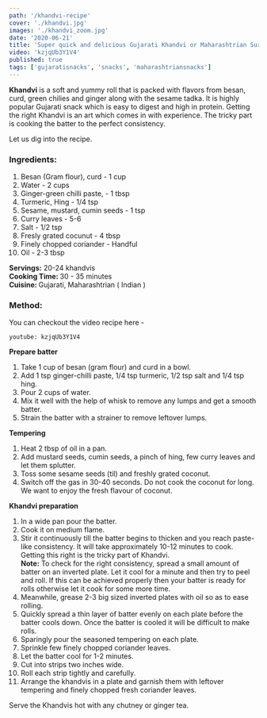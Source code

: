 ```yaml
---
path: '/khandvi-recipe'
cover: './khandvi.jpg'
images: './khandvi_zoom.jpg'
date: '2020-06-21'
title: 'Super quick and delicious Gujarati Khandvi or Maharashtrian Surali vadi recipe'
video: 'kzjqUb3Y1V4'
published: true
tags: ['gujaratisnacks', 'snacks', 'maharashtriansnacks']
---
```


<p>
 <b>Khandvi</b> is a soft and yummy roll that is packed with flavors from besan, curd, green chilies and ginger along with the sesame tadka. 
 It is highly popular Gujarati snack which is easy to digest and high in protein. Getting the right Khandvi is an art which comes in with experience. 
 The tricky part is cooking the batter to the perfect consistency. 
<p>

<p>Let us dig into the recipe. </p>

<h3>Ingredients:</h3>

<ol>

  <li>Besan (Gram flour), curd - 1 cup</li>
	<li>Water -	2 cups</li>
	<li>Ginger-green chilli paste, 	- 1 tbsp</li>
	<li>Turmeric, Hing - 1/4 tsp</li>
	<li>Sesame, mustard, cumin seeds - 1 tsp</li>
	<li>Curry leaves -	5-6 </li>
	<li>Salt -	1/2 tsp</li>
	<li>Fresly grated cocunut	- 4 tbsp</li>
	<li>Finely chopped coriander -	Handful</li>
  <li>Oil - 2-3 tbsp</li>
</ol>

<p><b>Servings:</b> 20-24 khandvis<br>
<b>Cooking Time: </b>30 - 35 minutes<br>
<b>Cuisine: </b>Gujarati, Maharashtrian ( Indian )<br>
</p>

<h3>Method:</h3>

<p> You can checkout the video recipe here -</p>

`youtube: kzjqUb3Y1V4` 

<p>
  <b>Prepare batter</b>
  <ol>
   <li>Take 1 cup of besan (gram flour) and curd in a bowl. </li>
<li>Add 1 tsp ginger-chilli paste, 1/4 tsp turmeric, 1/2 tsp salt and 1/4 tsp hing. </li>
<li>Pour 2 cups of water. </li>
<li>Mix it well with the help of whisk to remove any lumps and get a smooth batter. </li>
<li>Strain the batter with a strainer to remove leftover lumps. </li>
  </ol>
</p>

<p>
<b>Tempering</b>
<ol>
<li>Heat 2 tbsp of oil in a pan. </li>
<li>Add mustard seeds, cumin seeds, a pinch of hing, few curry leaves and let them splutter. </li>
<li>Toss some sesame seeds (til) and freshly grated coconut. </li>
<li>Switch off the gas in 30-40 seconds. Do not cook the coconut for long. We want to enjoy the fresh flavour of coconut. </li>
</ol>
</p>

<p>
  <b>Khandvi preparation</b>
  <ol>
  <li>In a wide pan pour the batter. </li>
  <li>Cook it on medium flame. </li>
<li>Stir it continuously till the batter begins to thicken and you reach paste-like consistency. 
    It will take approximately 10-12 minutes to cook. Getting this right is the tricky part of Khandvi.
  <br> <b>Note:</b>  To check for the right consistency, spread a small amount of batter on an inverted plate. Let it cool for a minute and then try to peel and roll. If this can be achieved properly then your batter is ready for rolls otherwise let it cook for some more time.

</li>
<li>Meanwhile, grease 2-3 big sized inverted plates with oil so as to ease rolling. </li>
<li>Quickly spread a thin layer of batter evenly on each plate before the batter cools down. Once the batter is cooled it will be difficult to make rolls. </li>
<li>Sparingly pour the seasoned tempering on each plate. </li>
<li>Sprinkle few finely chopped coriander leaves. </li>
<li>Let the batter cool for 1-2 minutes. </li>
<li>Cut into strips two inches wide. </li>
<li>Roll each strip tightly and carefully. </li>
<li>Arrange the khandvis in a plate and garnish them with leftover tempering and finely chopped fresh coriander leaves. </li>
</ol>
</p>

<p>Serve the Khandvis hot with any chutney or ginger tea. </p>
